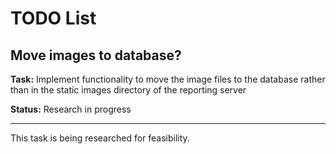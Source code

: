 
# TODO List

## Move images to database?

**Task:** Implement functionality to move the image files to the database rather than in the static images directory of the reporting server


**Status:**  Research in progress

---

This task is being researched for feasibility. 
